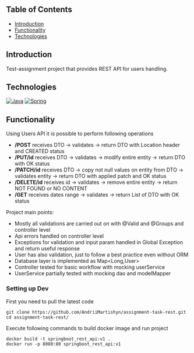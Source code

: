 
## Table of Contents
- [Introduction](#introduction)
- [Functionality](#functionality)
- [Technologies](#technologies)
## Introduction
Test-assignment project that provides REST API for users handling.
## Technologies
[![Java](https://img.shields.io/badge/Java-ED8B00?style=for-the-badge&logo=java&logoColor=white)](https://openjdk.org/)
[![Spring](https://img.shields.io/badge/Spring-6DB33F?style=for-the-badge&logo=spring&logoColor=white)](https://spring.io/)

## Functionality

Using Users API it is possible to perform following operations
- **/POST** receives DTO -> validates -> return DTO with Location header and CREATED status
- **/PUT/id** receives DTO -> validates -> modify entire entity ->  return DTO with OK status
- **/PATCH/id** receives DTO -> copy not null values on entity from DTO -> validates entity -> return DTO with applied patch and OK status
- **/DELETE/id** receives id ->  validates -> remove entire entity ->  return NOT FOUND or NO CONTENT
- **/GET** receives dates range -> validates -> return List of DTO with OK status

Project main points:
- Mostly all validations are carried out on with @Valid and @Groups and controller level
- Api errors handled on controller level
- Exceptions for validation and input param handled in Global Exception and return useful response
- User has also validation, just to follow a best practice even without ORM
- Database layer is implemented as Map<Long,User>
- Controller tested for basic workflow with mocking userService
- UserService partially tested with mocking dao and modelMapper



### Setting up Dev

First you need to pull the latest code

```shell
git clone https://github.com/AndriiMartishyn/assignment-task-rest.git
cd assignment-task-rest/
```
Execute following commands to build docker image and run project

```shell
docker build -t springboot_rest_api:v1 .
docker run -p 8080:80 springboot_rest_api:v1
```
